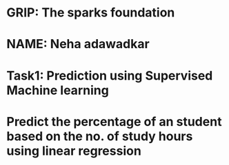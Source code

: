 # GRIP: The sparks foundation
# NAME: Neha adawadkar
# Task1: Prediction using Supervised Machine learning
# Predict the percentage of an student based on the no. of study hours using linear regression
